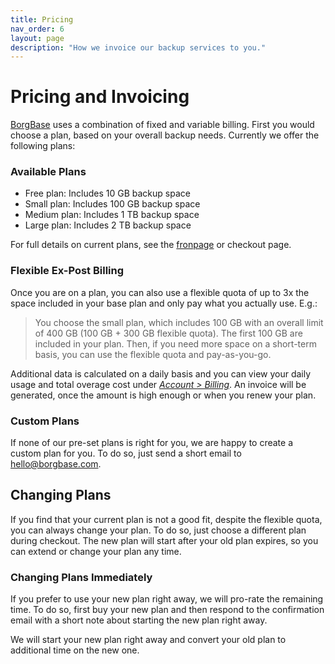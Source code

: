 ```yaml
---
title: Pricing
nav_order: 6
layout: page
description: "How we invoice our backup services to you."
---
```


# Pricing and Invoicing

[BorgBase](https://www.borgbase.com) uses a combination of fixed and variable billing. First you would choose a plan, based on your overall backup needs. Currently we offer the following plans:

### Available Plans

- Free plan: Includes 10 GB backup space
- Small plan: Includes 100 GB backup space
- Medium plan: Includes 1 TB backup space
- Large plan: Includes 2 TB backup space

For full details on current plans, see the [fronpage](https://www.borgbase.com/) or checkout page.

### Flexible Ex-Post Billing

Once you are on a plan, you can also use a flexible quota of up to 3x the space included in your base plan and only pay what you actually use. E.g.:

> You choose the small plan, which includes 100 GB with an overall limit of 400 GB (100 GB + 300 GB flexible quota). The first 100 GB are included in your plan. Then, if you need more space on a short-term basis, you can use the flexible quota and pay-as-you-go.

Additional data is calculated on a daily basis and you can view your daily usage and total overage cost under [*Account > Billing*](https://www.borgbase.com/account?tab=5). An invoice will be generated, once the amount is high enough or when you renew your plan.

### Custom Plans

If none of our pre-set plans is right for you, we are happy to create a custom plan for you. To do so, just send a short email to [hello@borgbase.com](mailto:hello@borgbase.com).

## Changing Plans

If you find that your current plan is not a good fit, despite the flexible quota, you can always change your plan. To do so, just choose a different plan during checkout. The new plan will start after your old plan expires, so you can extend or change your plan any time.

### Changing Plans Immediately

If you prefer to use your new plan right away, we will pro-rate the remaining time. To do so, first buy your new plan and then respond to the confirmation email with a short note about starting the new plan right away.

We will start your new plan right away and convert your old plan to additional time on the new one.